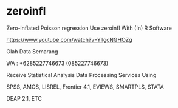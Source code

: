# zeroinfl
Zero-inflated Poisson regression Use zeroinfl With (In) R Software

https://www.youtube.com/watch?v=YllgcNGHOZg

Olah Data Semarang

WA : +6285227746673 (085227746673)

Receive Statistical Analysis Data Processing Services Using

SPSS, AMOS, LISREL, Frontier 4.1, EVIEWS, SMARTPLS, STATA

DEAP 2.1, ETC
